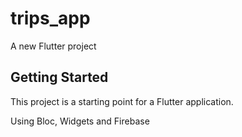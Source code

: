 # trips_app

A new Flutter project

## Getting Started

This project is a starting point for a Flutter application.

Using Bloc, Widgets and Firebase
